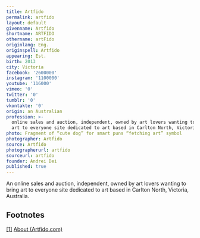 ```yaml
---
title: Artfido
permalink: artfido
layout: default
givenname: Artfido
shortname: ARTFIDO
othername: artFido
originlang: Eng.
originspell: Artfido
appearing: Est.
birth: 2013
city: Victoria
facebook: '2600000'
instagram: '1100000'
youtube: '116000'
vimeo: '0'
twitter: '0'
tumblr: '0'
vkontakte: '0'
origin: an Australian
profession: >-
  online sales and auction, independent, owned by art lovers wanting to bring
  art to everyone site dedicated to art based in Carlton North, Victoria
photo: Fragment of “cute dog” for smart puns “fetching art” symbol
photographer: Artfido
source: Artfido
photographerurl: artfido
sourceurl: artfido
founder: Andrei Dei
published: true
---
```


An online sales and auction, independent, owned by art lovers wanting to bring art to everyone site dedicated to art based in Carlton North, Victoria, Australia.

## Footnotes

[[1]](#a1) <span id="f1"></span> [About (Artfido.com)](https://www.artfido.com/)
